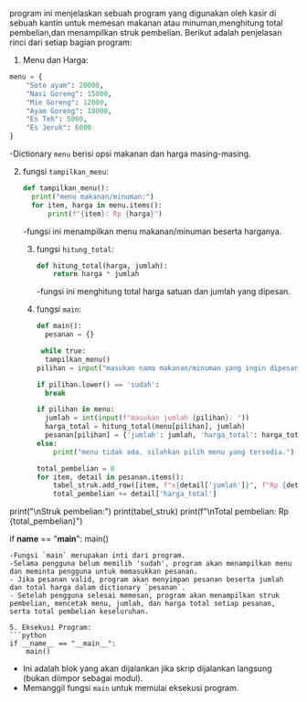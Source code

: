 program ini menjelaskan sebuah program yang digunakan oleh kasir di sebuah kantin untuk memesan makanan atau minuman,menghitung total pembelian,dan menampilkan struk pembelian. Berikut adalah penjelasan rinci dari setiap bagian program:

1. Menu dan Harga:
```python
menu = {
    "Soto ayam": 20000,
    "Nasi Goreng": 15000,
    "Mie Goreng": 12000,
    "Ayam Goreng": 18000,
    "Es Teh": 5000,
    "Es Jeruk": 6000
}
```
-Dictionary `menu` berisi opsi makanan dan harga masing-masing.

2. fungsi `tampilkan_menu`:
   ```python
   def tampilkan_menu():
     print("menu makanan/minuman:")
     for item, harga in menu.items():
         print(f"{item}: Rp {harga}")
   ```
   -fungsi ini menampilkan menu makanan/minuman beserta harganya.


   3. fungsi `hitung_total`:
      ```python
      def hitung_total(harga, jumlah):
          return harga * jumlah
      ```
      -fungsi ini menghitung total harga satuan dan jumlah yang dipesan.

   4. fungsi `main`:
      ```python
      def main():
        pesanan = {}

       while true:
        tampilkan_menu()
      pilihan = input("masukan nama makanan/minuman yang ingin dipesan (ketik 'sudah' untuk menampilkan struk):")

      if pilihan.lower() == 'sudah':
        break

      if pilihan in menu:
        jumlah = int(input(f"masukan jumlah {pilihan}: "))
        harga_total = hitung_total(menu[pilihan], jumlah)
        pesanan[pilihan] = {'jumlah': jumlah, 'harga_total': harga_total}
      else:
          print("menu tidak ada. silahkan pilih menu yang tersedia.")

      total_pembelian = 0
      for item, detail in pesanan.items():
          tabel_struk.add_row([item, f"x{detail['jumlah']}", f"Rp {detail['harga_total']}"])
          total_pembelian += detail['harga_total']

  print("\nStruk pembelian:")
  print(tabel_struk)
  print(f"\nTotal pembelian: Rp {total_pembelian}")

if __name__ == "__main__":
    main()
```
-Fungsi `main` merupakan inti dari program.
-Selama pengguna belum memilih 'sudah', program akan menampilkan menu dan meminta pengguna untuk memasukkan pesanan.
- Jika pesanan valid, program akan menyimpan pesanan beserta jumlah dan total harga dalam dictionary `pesanan`.
- Setelah pengguna selesai memesan, program akan menampilkan struk pembelian, mencetak menu, jumlah, dan harga total setiap pesanan, serta total pembelian keseluruhan.

5. Eksekusi Program:
```python
if __name__ == "__main__":
    main()
```
- Ini adalah blok yang akan dijalankan jika skrip dijalankan langsung (bukan diimpor sebagai modul).
-  Memanggil fungsi `main` untuk memulai eksekusi program.

